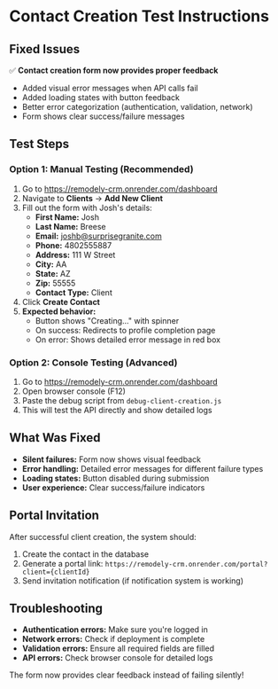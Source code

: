 # Contact Creation Test Instructions

## Fixed Issues

✅ **Contact creation form now provides proper feedback**

- Added visual error messages when API calls fail
- Added loading states with button feedback
- Better error categorization (authentication, validation, network)
- Form shows clear success/failure messages

## Test Steps

### Option 1: Manual Testing (Recommended)

1. Go to https://remodely-crm.onrender.com/dashboard
2. Navigate to **Clients** → **Add New Client**
3. Fill out the form with Josh's details:
   - **First Name:** Josh
   - **Last Name:** Breese
   - **Email:** joshb@surprisegranite.com
   - **Phone:** 4802555887
   - **Address:** 111 W Street
   - **City:** AA
   - **State:** AZ
   - **Zip:** 55555
   - **Contact Type:** Client
4. Click **Create Contact**
5. **Expected behavior:**
   - Button shows "Creating..." with spinner
   - On success: Redirects to profile completion page
   - On error: Shows detailed error message in red box

### Option 2: Console Testing (Advanced)

1. Go to https://remodely-crm.onrender.com/dashboard
2. Open browser console (F12)
3. Paste the debug script from `debug-client-creation.js`
4. This will test the API directly and show detailed logs

## What Was Fixed

- **Silent failures:** Form now shows visual feedback
- **Error handling:** Detailed error messages for different failure types
- **Loading states:** Button disabled during submission
- **User experience:** Clear success/failure indicators

## Portal Invitation

After successful client creation, the system should:

1. Create the contact in the database
2. Generate a portal link: `https://remodely-crm.onrender.com/portal?client={clientId}`
3. Send invitation notification (if notification system is working)

## Troubleshooting

- **Authentication errors:** Make sure you're logged in
- **Network errors:** Check if deployment is complete
- **Validation errors:** Ensure all required fields are filled
- **API errors:** Check browser console for detailed logs

The form now provides clear feedback instead of failing silently!

